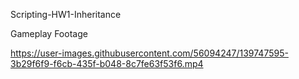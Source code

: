 Scripting-HW1-Inheritance

Gameplay Footage

https://user-images.githubusercontent.com/56094247/139747595-3b29f6f9-f6cb-435f-b048-8c7fe63f53f6.mp4
